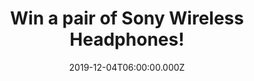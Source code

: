 ---
campaign-uuid: "c-31cfafb1-dc52-4706-a930-31c8cf1a675a"
type: "Competition"
category: "Technology"
date: "2019-12-04T06:00:00.000Z"
end-date: "2020-02-04T23:59:00.000Z"
disable-form: false
is_promoted: false
has_entry_page: true
title: "Win a pair of Sony Wireless Headphones!"
competition-description: "<p>Enjoy your favourite music and podcasts for longer with\
  \ this amazing pair of  headphones from Sony we are giving away to you. With the\
  \ lightweight design and up to 35 hours of non-stop listening, you won’t have to\
  \ worry about running out of battery while on the move.</p>\n<p>Think no more and\
  \ enter below for a chance to win them now!</p>\n"
hero-header: "Win a pair of Sony Wireless Headphones!"
terms-confirmation: "N/A"
banner-img: "https://assets.expresslyapp.com/asset-da045e72-723f-42f1-8430-15132fae3227.jpg"
logo-left-href: "aaa.nme.com"
logo-left-image: "https://assets.expresslyapp.com/asset-72e21313-3606-466d-94ca-ab4a8888c018.jpg"
logo-left-title: "NME AAA"
bg-image-hero: "https://assets.expresslyapp.com/asset-1382e7b5-f2c1-4037-8d4d-7ed35d8cf9a4.jpg"
bg-image-first: "https://assets.expresslyapp.com/asset-b7470bbd-5485-45ba-982f-255a7ac443c3.jpg"
section1-content: "<p>With a huge 35 hours of battery life, you’ll have enough power\
  \ for even long trips away with these headphones. If your headphones are running\
  \ low on power, a 10 minute quick Charge will give you up to 90 minutes of play\
  \ time.</p>\n<p>The sleek, swivel fold design not only delivers a minimalist style,\
  \ but also makes them easy to fold and store, perfect for travel. There’s also a\
  \ high quality built-in microphone, enabling hands free voice calls without the\
  \ need to access your phone. What’s more, with this headphones, press of one button\
  \ and you can connect to your smartphone's voice assistant to get directions, play\
  \ music, and communicate with contacts!</p>\n<p>They have everything you need. Click\
  \ below and they could be yours!</p>\n"
entry-title: "Win a pair of Sony Wireless Headphones!"
entry-content: "<p>Enter the draw to win a pair of Sony Wireless Headphones by completing\
  \ the form below before 23:59 on the 4th of February 2020.</p>\n"
has-winner: false
prize-description: "A pair of Sony Wireless Headphones!"
special-conditions: "Multiple entries are allowed up to one every day."
country-restrictions:
- "GB"
---